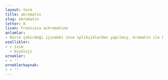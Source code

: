 ```yaml
---
layout: term
title: akromatin
slug: akromatin
letter: A
lisan: Fransızca achromatine
anlamlar:
- Hücre çekirdeği içindeki ince iplikçiklerden yapılmış, kromatin ile boyanmamış kromozomları oluşturan bölüm
ozellikler:
- - isim
  - biyoloji
ornekler:
- - ''
orneklerkaynak:
- - ''
---
```


